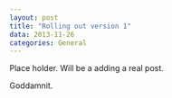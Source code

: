 ```yaml
---
layout: post
title: "Rolling out version 1"
data: 2013-11-26
categories: General
---
```


Place holder. Will be a adding a real post.

Goddamnit.
